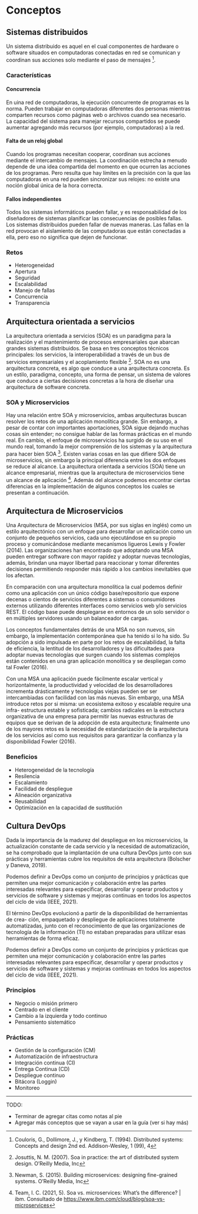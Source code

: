 # Conceptos

## Sistemas distribuidos
Un sistema distribuido es aquel en el cual componentes de hardware o software situados 
en computadoras conectadas en red se comunican y coordinan sus acciones solo mediante 
el paso de mensajes [^1]. 

### Características

#### Concurrencia
En uina red de computadoras, la ejecución concurrente de programas es la norma. 
Pueden trabajar en computadoras diferentes dos personas mientras comparten 
recursos como páginas web o archivos cuando sea necesario. La capacidad del 
sistema para manejar recursos compartidos se puede aumentar agregando más 
recursos (por ejemplo, computadoras) a la red.

#### Falta de un reloj global
Cuando los programas necesitan cooperar, coordinan sus acciones mediante el intercambio 
de mensajes. La coordinación estrecha a menudo depende de una idea compartida del
momento en que ocurren las acciones de los programas. Pero resulta que hay límites en la
precisión con la que las computadoras en una red pueden sincronizar sus relojes: no existe
una noción global única de la hora correcta.

#### Fallos independientes
Todos los sistemas informáticos pueden fallar, y es responsabilidad de los diseñadores de
sistemas planificar las consecuencias de posibles fallas. Los sistemas distribuidos pueden
fallar de nuevas maneras. Las fallas en la red provocan el aislamiento de las computadoras
que están conectadas a ella, pero eso no significa que dejen de funcionar.


### Retos

+ Heterogeneidad
+ Apertura
+ Seguridad
+ Escalabilidad
+ Manejo de fallas
+ Concurrencia
+ Transparencia


## Arquitectura orientada a servicios

La arquitectura orientada a servicios (SOA) es un paradigma para la realización y el
mantenimiento de procesos empresariales que abarcan grandes sistemas distribuidos. Se
basa en tres conceptos técnicos principales: los servicios, la interoperabilidad a través de
un bus de servicios empresariales y el acoplamiento flexible [^2].
SOA no es una arquitectura concreta, es algo que conduce a una arquitectura concreta.
Es un estilo, paradigma, concepto, una forma de pensar, un sistema de valores que conduce
a ciertas decisiones concretas a la hora de diseñar una arquitectura de software concreta.


### SOA y Microservicios

Hay una relación entre SOA y microservicios, ambas arquitecturas buscan resolver los
retos de una aplicación monolítica grande. Sin embargo, a pesar de contar con importantes
aportaciones, SOA sigue dejando muchas cosas sin entender; no consigue hablar de las
formas prácticas en el mundo real. En cambio, el enfoque de microservicios ha surgido de
su uso en el mundo real, tomando la mejor comprensión de los sistemas y la arquitectura
para hacer bien SOA [^3].
Existen varias cosas en las que difiere SOA de microservicios, sin embargo la principal 
diferencia entre los dos enfoques se reduce al alcance. La arquitectura orientada a
servicios (SOA) tiene un alcance empresarial, mientras que la arquitectura de microservicios 
tiene un alcance de aplicación [^4]. Además del alcance podemos encontrar
ciertas diferencias en la implementación de algunos conceptos los cuales se presentan a
continuación.

## Arquitectura de Microservicios

Una Arquitectura de Microservicios (MSA, por sus siglas
en inglés) como un estilo arquitectónico con un enfoque para desarrollar un aplicación
como un conjunto de pequeños servicios, cada uno ejecutándose en su propio proceso y
comunicándose mediante mecanismos ligueros Lewis y Fowler (2014). Las organizaciones
han encontrado que adoptando una MSA pueden entregar software con mayor rapidez y
adoptar nuevas tecnologías, además, brindan una mayor libertad para reaccionar y tomar
diferentes decisiones permitiendo responder más rápido a los cambios inevitables que los
afectan.

En comparación con una arquitectura monolítica la cual podemos definir como una
aplicación con un único código base/repositorio que expone decenas o cientos de servicios
diferentes a sistemas o consumidores externos utilizando diferentes interfaces como servicios
web y/o servicios REST. El código base puede desplegarse en entornos de un solo servidor
o en múltiples servidores usando un balanceador de cargas.

Los conceptos fundamentales detrás de una MSA no son nuevos, sin embargo, la implementación 
contemporánea que ha tenido si lo ha sido. Su adopción a sido impulsada en
parte por los retos de escalabilidad, la falta de eficiencia, la lentitud de los desarrolladores
y las dificultades para adoptar nuevas tecnologías que surgen cuando los sistemas complejos 
están contenidos en una gran aplicación monolítica y se despliegan como tal Fowler
(2016).

Con una MSA una aplicación puede fácilmente escalar vertical y horizontalmente,
la productividad y velocidad de los desarrolladores incrementa drásticamente y tecnologías
viejas pueden ser ser intercambiadas con facilidad con las más nuevas. Sin embargo, una
MSA introduce retos por si misma: un ecosistema exitoso y escalable require una infra-
estructura estable y sofisticada; cambios radicales en la estructura organizativa de una
empresa para permitir las nuevas estructuras de equipos que se derivan de la adopción de
esta arquitectura; finalmente uno de los mayores retos es la necesidad de estandarización
de la arquitectura de los servicios así como sus requisitos para garantizar la confianza y la
disponibilidad Fowler (2016).

### Beneficios

+ Heterogeneidad de la tecnología
+ Resilencia
+ Escalamiento
+ Facilidad de despliegue
+ Alineación organizativa
+ Reusabilidad
+ Optimización en la capacidad de sustitución


## Cultura DevOps

Dada la importancia de la madurez del despliegue en los microservicios, la actualización
constante de cada servicio y la necesidad de automatización, se ha comprobado que la
implantación de una cultura DevOps junto con sus prácticas y herramientas cubre los
requisitos de esta arquitectura (Bolscher y Daneva, 2019).

Podemos definir a DevOps como un conjunto de principios y prácticas que permiten una
mejor comunicación y colaboración entre las partes interesadas relevantes para especificar,
desarrollar y operar productos y servicios de software y sistemas y mejoras continuas en
todos los aspectos del ciclo de vida (IEEE, 2021).

El término DevOps evolucionó a partir de la disponibilidad de herramientas de crea-
ción, empaquetado y despliegue de aplicaciones totalmente automatizadas, junto con el
reconocimiento de que las organizaciones de tecnología de la información (TI) no estaban
preparadas para utilizar esas herramientas de forma eficaz.

Podemos definir a DevOps como un conjunto de principios y prácticas que permiten una
mejor comunicación y colaboración entre las partes interesadas relevantes para especificar,
desarrollar y operar productos y servicios de software y sistemas y mejoras continuas en
todos los aspectos del ciclo de vida (IEEE, 2021).

### Principios

+ Negocio o misión primero
+ Centrado en el cliente
+ Cambio a la izquierda y todo continuo
+ Pensamiento sistemático

### Prácticas

+ Gestión de la configuración (CM)
+ Automatización de infraestructura
+ Integración continua (CI)
+ Entrega Continua (CD)
+ Despliegue continuo
+ Bitácora (Loggin)
+ Monitoreo


---
TODO:
+ Terminar de agregar citas como notas al pie
+ Agregar más conceptos que se vayan a usar en la guía (ver si hay más)




[^1]: Couloris, G., Dollimore, J., y Kindberg, T. (1994). Distributed systems:
Concepts and design 2nd ed. Addison-Wesley, 1 (99), 4
[^2]: Josuttis, N. M. (2007). Soa in practice: the art of distributed system design. O’Reilly
Media, Inc
[^3]: Newman, S. (2015). Building microservices: designing fine-grained systems. O’Reilly
Media, Inc
[^4]: Team, I. C. (2021, 5). Soa vs. microservices: What’s the difference? | ibm. Consultado de
https://www.ibm.com/cloud/blog/soa-vs-microservices
